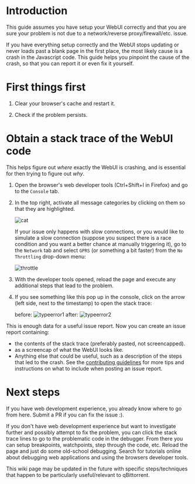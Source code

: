 # Introduction

This guide assumes you have setup your WebUI correctly and that you are sure your problem is not due to a network/reverse proxy/firewall/etc. issue.

If you have everything setup correctly and the WebUI stops updating or never loads past a blank page in the first place, the most likely cause is a crash in the Javascript code. This guide helps you pinpoint the cause of the crash, so that you can report it or even fix it yourself.

# First things first

1. Clear your browser's cache and restart it.

2. Check if the problem persists.

# Obtain a stack trace of the WebUI code

This helps figure out _where_ exactly the WebUI is crashing, and is essential for then trying to figure out _why_.

1. Open the browser's web developer tools (Ctrl+Shift+I in Firefox) and go to the `Console` tab.

2. In the top right, activate all message categories by clicking on them so that they are highlighted.

    ![cat](https://user-images.githubusercontent.com/17580742/72902338-31fc7600-3d23-11ea-8a6a-794c80447811.png)

   If your issue only happens with slow connections, or you would like to simulate a slow connection (suppose you suspect there is a race condition and you want a better chance at manually triggering it), go to the `Network` tab and select `GPRS` (or something a bit faster) from the `No Throttling` drop-down menu:

    ![throttle](https://user-images.githubusercontent.com/17580742/72903713-a7694600-3d25-11ea-84e3-b17fa81b940d.png)

3. With the developer tools opened, reload the page and execute any additional steps that lead to the problem.

4. If you see something like this pop up in the console, click on the arrow (left side, next to the timestamp) to open the stack trace:

    before:
    ![typeerror1](https://user-images.githubusercontent.com/17580742/72902695-d67eb800-3d23-11ea-9bfb-92ca73e899e9.png)
    after:
    ![typeerror2](https://user-images.githubusercontent.com/17580742/72902698-d8487b80-3d23-11ea-9920-8fa58e988bdb.png)

This is enough data for a useful issue report. Now you can create an issue report containing:

- the contents of the stack trace (preferably pasted, not screencapped).
- as a screencap of what the WebUI looks like.
- Anything else that could be useful, such as a description of the steps that led to the crash. See the [contributing guidelines](https://github.com/qbittorrent/qBittorrent/blob/master/CONTRIBUTING.md) for more tips and instructions on what to include when posting an issue report.

# Next steps

If you have web development experience, you already know where to go from here. Submit a PR if you can fix the issue :).

If you don't have web development experience but want to investigate further and possibly attempt to fix the problem, you can click the stack trace lines to go to the problematic code in the debugger. From there you can setup breakpoints, watchpoints, step through the code, etc. Reload the page and just do some old-school debugging. Search for tutorials online about debugging web applications and using the browsers developer tools.

This wiki page may be updated in the future with specific steps/techniques that happen to be particularly useful/relevant to qBittorrent.
